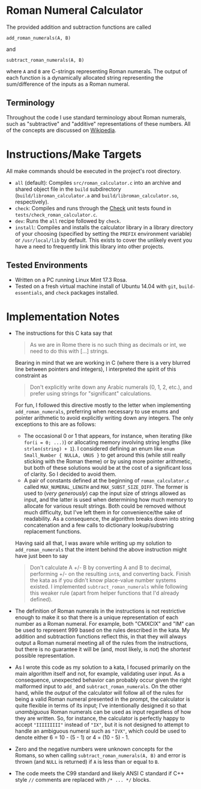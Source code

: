 # Roman Numeral Calculator
The provided addition and subtraction functions are called

    add_roman_numerals(A, B)

and

    subtract_roman_numerals(A, B)

where `A` and `B` are C-strings representing Roman numerals. The output of each
function is a dynamically allocated string representing the sum/difference of
the inputs as a Roman numeral.

## Terminology
Throughout the code I use standard terminology about Roman numerals, such as
"subtractive" and "additive" representations of these numbers. All of the
concepts are discussed on
[Wikipedia](https://en.wikipedia.org/wiki/Roman_numerals#Roman_numeric_system).

# Instructions/Make Targets
All make commands should be executed in the project's root directory.

  * `all` (default):
    Compiles `src/roman_calculator.c` into an archive and shared object file in
    the `build` subdirectory (`build/libroman_calculator.a` and
    `build/libroman_calculator.so`, respectively).
  * `check`:
    Compiles and runs through the [Check](https://libcheck.github.io/check/)
    unit tests found in `tests/check_roman_calculator.c`.
  * `dev`:
    Runs the `all` recipe followed by `check`.
  * `install`:
    Compiles and installs the calculator library in a library directory of your
    choosing (specified by setting the `PREFIX` environment variable) or
    `/usr/local/lib` by default. This exists to cover the unlikely event you
    have a need to frequently link this library into other projects.

## Tested Environments
  * Written on a PC running Linux Mint 17.3 Rosa.
  * Tested on a fresh virtual machine install of Ubuntu 14.04 with
    `git`, `build-essentials`, and `check` packages installed.

# Implementation Notes
  * The instructions for this C kata say that

    > As we are in Rome there is no such thing as decimals or int, we need to do
    > this with [...] strings.

    Bearing in mind that we are working in C (where there is a very blurred line
    between pointers and integers), I interpreted the spirit of this constraint
    as

    > Don't explicitly write down any Arabic numerals (0, 1, 2, etc.), and
    > prefer using strings for "significant" calculations.

    For fun, I followed this directive mostly to the letter when implementing
    `add_roman_numerals`, preferring when necessary to use enums and pointer
    arithmetic to avoid explicitly writing down any integers. The only
    exceptions to this are as follows:
      * The occasional 0 or 1 that appears, for instance, when iterating
        (like `for(i = 0; ...)`) or allocating memory involving string lengths
        (like `strlen(string) + 1`). I considered defining an enum like
        `enum Small_Number { NULLA, UNUS }` to get around this (while still
        really sticking with the Roman theme) or by using more pointer
        arithmetic, but both of these solutions would be at the cost of a
        significant loss of clarity. So I decided to avoid them.
      * A pair of constants defined at the beginning of `roman_calculator.c`
        called `MAX_NUMERAL_LENGTH` and `MAX_SUBST_SIZE_DIFF`. The former is
        used to (*very generously*) cap the input size of strings allowed as
        input, and the latter is used when determining how much memory to
        allocate for various result strings. Both could be removed without much
        difficulty, but I've left them in for convenience/the sake of
        readability.
    As a consequence, the algorithm breaks down into string concatenation and a
    few calls to dictionary lookup/substring replacement functions.

    Having said all that, I was aware while writing up my solution to
    `add_roman_numerals` that the intent behind the above instruction might have
    just been to say
    > Don't calculate A +/- B by converting A and B to decimal, performing +/-
    > on the resulting `int`s, and converting back. Finish the kata as if you
    > didn't know place-value number systems existed.
    I implemented `subtract_roman_numerals` while following this weaker rule
    (apart from helper functions that I'd already defined).
  * The definition of Roman numerals in the instructions is not restrictive
    enough to make it so that there is a unique representation of each number as
    a Roman numeral. For example, both "CMXCIX" and "IM" can be used to
    represent 999 based on the rules described in the kata. My addition and
    subtraction functions reflect this, in that they will always output a Roman
    numeral meeting all of the rules from the instructions, but there is no
    guarantee it will be (and, most likely, is *not*) the *shortest* possible
    representation.
  * As I wrote this code as my solution to a kata, I focused primarily on the
    main algorithm itself and not, for example, validating user input. As a
    consequence, unexpected behavior can probably occur given the right
    malformed input to `add_` and `subtract_roman_numerals`. On the other hand,
    while the *output* of the calculator will follow all of the rules for being
    a valid Roman numeral presented in the prompt, the calculator is quite
    flexible in terms of its input; I've intentionally designed it so that
    *unambiguous* Roman numerals can be used as input regardless of how they are
    written. So, for instance, the calculator is perfectly happy to accept
    `"IIIIIIIII"` instead of `"IX"`, but it is not designed to attempt to handle
    an ambiguous numeral such as `"IVX"`, which could be used to denote either
    6 = 10 - (5 - 1) or 4 = (10 - 5) - 1.
  * Zero and the negative numbers were unknown concepts for the Romans, so when
    calling `subtract_roman_numerals(A, B)` and error is thrown (and `NULL` is
    returned) if `A` is less than or equal to `B`.
  * The code meets the C99 standard and likely ANSI C standard if C++ style `//`
    comments are replaced with `/* ... */` blocks.
